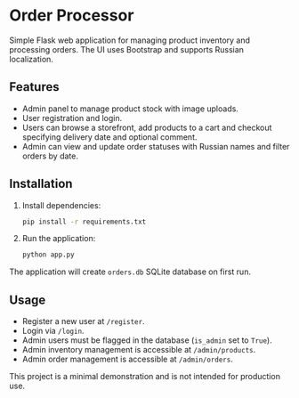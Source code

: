 # Order Processor

Simple Flask web application for managing product inventory and processing orders. The UI uses Bootstrap and supports Russian localization.

## Features
- Admin panel to manage product stock with image uploads.
- User registration and login.
- Users can browse a storefront, add products to a cart and checkout specifying delivery date and optional comment.
- Admin can view and update order statuses with Russian names and filter orders by date.

## Installation
1. Install dependencies:
   ```bash
   pip install -r requirements.txt
   ```
2. Run the application:
   ```bash
   python app.py
   ```

The application will create `orders.db` SQLite database on first run.

## Usage
- Register a new user at `/register`.
- Login via `/login`.
- Admin users must be flagged in the database (`is_admin` set to `True`).
- Admin inventory management is accessible at `/admin/products`.
- Admin order management is accessible at `/admin/orders`.

This project is a minimal demonstration and is not intended for production use.
